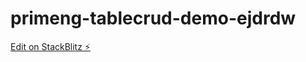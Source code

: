 # primeng-tablecrud-demo-ejdrdw

[Edit on StackBlitz ⚡️](https://stackblitz.com/edit/primeng-tablecrud-demo-ejdrdw)